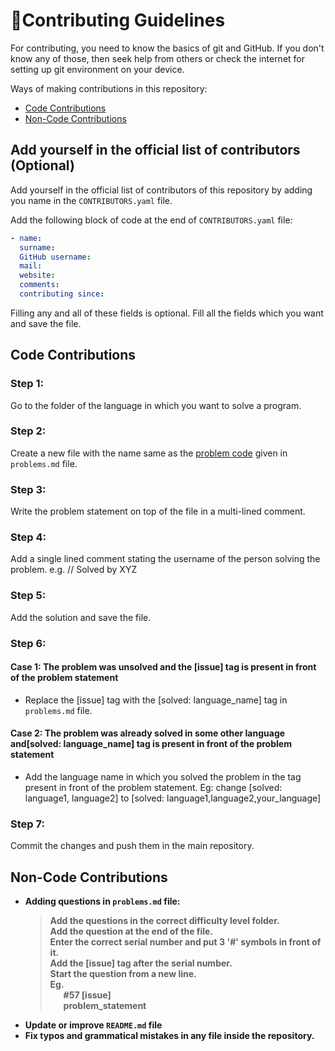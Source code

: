 # 👥Contributing Guidelines

For contributing, you need to know the basics of git and GitHub. If you don't know any of those, then seek help from others or check the internet for setting up git environment on your device.

Ways of making contributions in this repository:

- [Code Contributions](#code-contributions)
- [Non-Code Contributions](#non-code-contributions)

## Add yourself in the official list of contributors (Optional)

Add yourself in the official list of contributors of this repository by adding you name in the `CONTRIBUTORS.yaml` file. 

Add the following block of code at the end of `CONTRIBUTORS.yaml` file:
```yaml
- name: 
  surname: 
  GitHub username: 
  mail: 
  website: 
  comments: 
  contributing since: 
```
Filling any and all of these fields is optional.
Fill all the fields which you want and save the file.

## Code Contributions 

### Step 1: <br>
Go to the folder of the language in which you want to solve a program.
### Step 2: <br>
Create a new file with the name same as the [problem code](#problem-code) given in `problems.md` file.
### Step 3: <br>
Write the problem statement on top of the file in a multi-lined comment.
### Step 4: <br>
Add a single lined comment stating the username of the person solving the problem.
e.g. // Solved by XYZ
### Step 5: <br>
Add the solution and save the file.
### Step 6: <br>
#### Case 1: The problem was unsolved and the [issue] tag is present in front of the problem statement
- Replace the [issue] tag with the [solved: language_name] tag in `problems.md` file.<br>
#### Case 2: The problem was already solved in some other language and[solved: language_name] tag is present in front of the problem statement<br>
- Add the language name in which you solved the problem in the tag present in front of the problem statement. Eg: change [solved: language1, language2] to [solved: language1,language2,your_language]
### Step 7: <br>
Commit the changes and push them in the main repository. <b>

## Non-Code Contributions
- Adding questions in `problems.md` file: <br>
    > Add the questions in the correct difficulty level folder. <br>
    > Add the question at the end of the file. <br>
    > Enter the correct serial number and put 3 '#' symbols in front of it. <br>
    > Add the [issue] tag after the serial number. <br>
    > Start the question from a new line. <br>
    > Eg. <br> &emsp;&ensp;#57 [issue] <br> &emsp;&ensp;problem_statement
- Update or improve `README.md` file
- Fix typos and grammatical mistakes in any file inside the repository.
